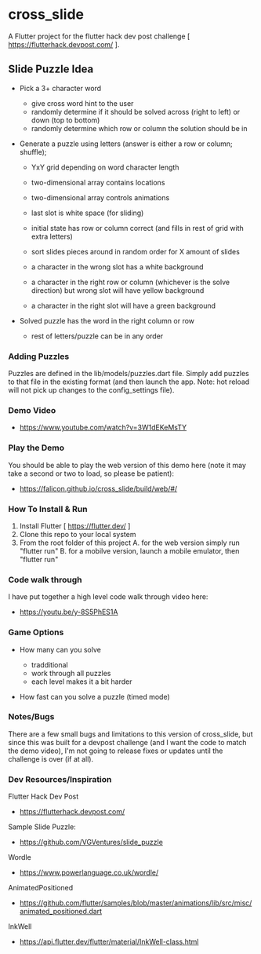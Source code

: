 # cross_slide

A Flutter project for the flutter hack dev post challenge [ https://flutterhack.devpost.com/ ].

## Slide Puzzle Idea
  - Pick a 3+ character word 
    - give cross word hint to the user
    - randomly determine if it should be solved across (right to left) or down (top to bottom)
    - randomly determine which row or column the solution should be in

  - Generate a puzzle using letters (answer is either a row or column; shuffle);
    - YxY grid depending on word character length
    - two-dimensional array contains locations
    - two-dimensional array controls animations
    - last slot is white space (for sliding)

    - initial state has row or column correct (and fills in rest of grid with extra letters)
    - sort slides pieces around in random order for X amount of slides

    - a character in the wrong slot has a white background
    - a character in the right row or column (whichever is the solve direction) but wrong slot will have yellow background
    - a character in the right slot will have a green background

  - Solved puzzle has the word in the right column or row
    - rest of letters/puzzle can be in any order

### Adding Puzzles

Puzzles are defined in the lib/models/puzzles.dart file. Simply add puzzles to that file in the existing format (and then launch the app. Note: hot reload will not pick up changes to the config_settings file).

### Demo Video

  - https://www.youtube.com/watch?v=3W1dEKeMsTY

### Play the Demo

You should be able to play the web version of this demo here (note it may take a second or two to load, so please be patient):

 - https://falicon.github.io/cross_slide/build/web/#/

### How To Install & Run

1. Install Flutter [ https://flutter.dev/ ]
2. Clone this repo to your local system
2. From the root folder of this project
  A. for the web version simply run "flutter run"
  B. for a mobilve version, launch a mobile emulator, then "flutter run"

### Code walk through

I have put together a high level code walk through video here:

  - https://youtu.be/y-8S5PhES1A

### Game Options
  - How many can you solve
    - tradditional
    - work through all puzzles
    - each level makes it a bit harder

  - How fast can you solve a puzzle (timed mode)

### Notes/Bugs

There are a few small bugs and limitations to this version of cross_slide, but since this was built for a devpost challenge (and I want the code to match the demo video), I'm not going to release fixes or updates until the challenge is over (if at all).

### Dev Resources/Inspiration

Flutter Hack Dev Post

  - https://flutterhack.devpost.com/

Sample Slide Puzzle:

  - https://github.com/VGVentures/slide_puzzle

Wordle

  - https://www.powerlanguage.co.uk/wordle/

AnimatedPositioned

  - https://github.com/flutter/samples/blob/master/animations/lib/src/misc/animated_positioned.dart

InkWell

  - https://api.flutter.dev/flutter/material/InkWell-class.html

